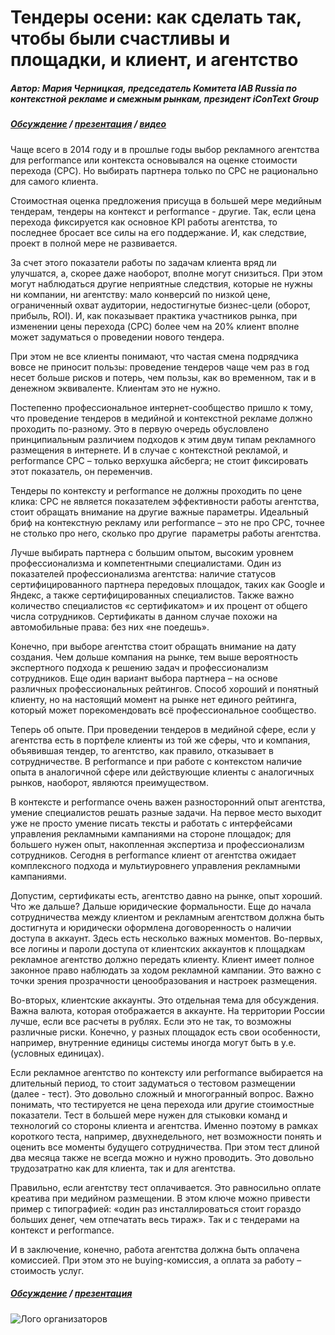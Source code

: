 # Тендеры осени: как сделать так, чтобы были счастливы и площадки, и клиент, и агентство
##### Автор: Мария Черницкая, председатель Комитета IAB Russia по контекстной рекламе и смежным рынкам, президент iConText Group
##### [Обсуждение](http://on.fb.me/1raBUQr) / [презентация](http://slidesha.re/1raBXeW) / [видео](http://youtu.be/aH5QzUxJ1W4)


Чаще всего в 2014 году и в прошлые годы выбор рекламного агентства для performance или контекста основывался на оценке стоимости перехода (CPC). Но выбирать партнера только по CPC не рационально для самого клиента.

Стоимостная оценка предложения присуща в большей мере медийным тендерам, тендеры на контекст и performance - другие. Так, если цена перехода фиксируется как основное KPI работы агентства, то последнее бросает все силы на его поддержание. И, как следствие, проект в полной мере не развивается.

За счет этого показатели работы по задачам клиента вряд ли улучшатся, а, скорее даже наоборот, вполне могут снизиться. При этом могут наблюдаться другие неприятные следствия, которые не нужны ни компании, ни агентству: мало конверсий по низкой цене, ограниченный охват аудитории, недостигнутые бизнес-цели (оборот, прибыль, ROI). И, как показывает практика участников рынка, при изменении цены перехода (CPC) более чем на 20% клиент вполне может задуматься о проведении нового тендера.

При этом не все клиенты понимают, что частая смена подрядчика вовсе не приносит пользы: проведение тендеров чаще чем раз в год несет больше рисков и потерь, чем пользы, как во временном, так и в денежном эквиваленте. Клиентам это не нужно.

Постепенно профессиональное интернет-сообщество пришло к тому, что проведение тендеров в медийной и контекстной рекламе должно проходить по-разному. Это в первую очередь обусловлено принципиальным различием подходов к этим двум типам рекламного размещения в интернете. И в случае с контекстной рекламой, и performance CPC – только верхушка айсберга; не стоит фиксировать этот показатель, он переменчив.

Тендеры по контексту и performance не должны проходить по цене клика: CPC не является показателем эффективности работы агентства, стоит обращать внимание на другие важные параметры. Идеальный бриф на контекстную рекламу или performance – это не про CPC, точнее не столько про него, сколько про другие  параметры работы агентства.

Лучше выбирать партнера с большим опытом, высоким уровнем профессионализма и компетентными специалистами. Один из показателей профессионализма агентства: наличие статусов сертифицированного партнера передовых площадок, таких как Google и Яндекс, а также сертифицированных специалистов. Также важно количество специалистов «с сертификатом» и их процент от общего числа сотрудников. Сертификаты в данном случае похожи на автомобильные права: без них «не поедешь».

Конечно, при выборе агентства стоит обращать внимание на дату создания. Чем дольше компания на рынке, тем выше вероятность экспертного подхода к решению задач и профессионализм сотрудников. Еще один вариант выбора партнера – на основе различных профессиональных рейтингов. Способ хороший и понятный клиенту, но на настоящий момент на рынке нет единого рейтинга, который может порекомендовать всё профессиональное сообщество.

Теперь об опыте. При проведении тендеров в медийной сфере, если у агентства есть в портфеле клиенты из той же сферы, что и компания, объявившая тендер, то агентство, как правило, отказывает в сотрудничестве. В performance и при работе с контекстом наличие опыта в аналогичной сфере или действующие клиенты с аналогичных рынков, наоборот, являются преимуществом.

В контексте и performance очень важен разносторонний опыт агентства, умение специалистов решать разные задачи. На первое место выходит уже не просто умение писать тексты и работать с интерфейсами управления рекламными кампаниями на стороне площадок; для большего нужен опыт, накопленная экспертиза и профессионализм сотрудников. Сегодня в performance клиент от агентства ожидает комплексного подхода и мультиуровнего управления рекламными кампаниями.

Допустим, сертификаты есть, агентство давно на рынке, опыт хороший. Что же дальше? Дальше юридические формальности. Еще до начала сотрудничества между клиентом и рекламным агентством должна быть достигнута и юридически оформлена договоренность о наличии доступа в аккаунт. Здесь есть несколько важных моментов. Во-первых, все логины и пароли доступа от клиентских аккаунтов к площадкам рекламное агентство должно передать клиенту. Клиент имеет полное законное право наблюдать за ходом рекламной кампании. Это важно с точки зрения прозрачности ценообразования и настроек размещения.


Во-вторых, клиентские аккаунты. Это отдельная тема для обсуждения. Важна валюта, которая отображается в аккаунте. На территории России лучше, если все расчеты в рублях. Если это не так, то возможны различные риски. Конечно, у разных площадок есть свои особенности, например, внутренние единицы системы иногда могут быть в у.е. (условных единицах).


Если рекламное агентство по контексту или performance выбирается на длительный период, то стоит задуматься о тестовом размещении (далее - тест). Это довольно сложный и многогранный вопрос. Важно понимать, что тестируется не цена перехода или другие стоимостные показатели. Тест в большей мере нужен для стыковки команд и технологий со стороны клиента и агентства. Именно поэтому в рамках короткого теста, например, двухнедельного, нет возможности понять и оценить все моменты будущего сотрудничества. При этом тест длиной два месяца также не всегда можно и нужно проводить. Это довольно трудозатратно как для клиента, так и для агентства.

Правильно, если агентству тест оплачивается. Это равносильно оплате креатива при медийном размещении. В этом ключе можно привести пример с типографией: «один раз инсталлироваться стоит гораздо больших денег, чем отпечатать весь тираж». Так и с тендерами на контекст и performance.


И в заключение, конечно, работа агентства должна быть оплачена комиссией. При этом это не buying-комиссия, а оплата за работу – стоимость услуг.

##### [Обсуждение](http://on.fb.me/1raBUQr) / [презентация](http://slidesha.re/1raBXeW)

![Лого организаторов](http://dl.getdropbox.com/u/390630/for-book.png)
